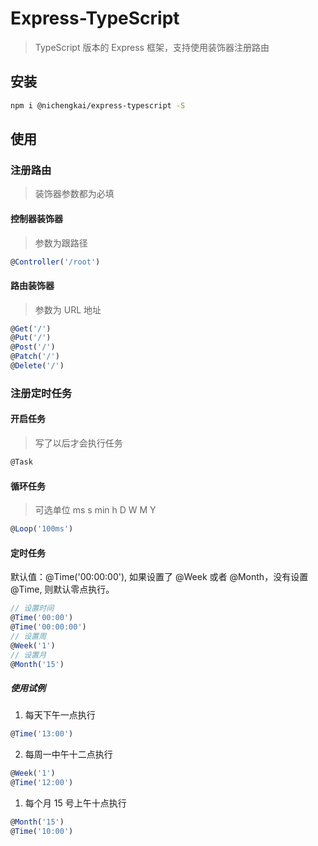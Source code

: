 # Express-TypeScript

> TypeScript 版本的 Express 框架，支持使用装饰器注册路由

## 安装

```bash
npm i @nichengkai/express-typescript -S
```

## 使用

### 注册路由

> 装饰器参数都为必填

#### 控制器装饰器

> 参数为跟路径

```TypeScript
@Controller('/root')
```

#### 路由装饰器

> 参数为 URL 地址

```TypeScript
@Get('/')
@Put('/')
@Post('/')
@Patch('/')
@Delete('/')
```

### 注册定时任务

#### 开启任务

> 写了以后才会执行任务

```TypeScript
@Task
```

#### 循环任务

> 可选单位 ms s min h D W M Y

```TypeScript
@Loop('100ms')
```

#### 定时任务

默认值：@Time('00:00:00'), 如果设置了 @Week 或者 @Month，没有设置 @Time, 则默认零点执行。

```TypeScript
// 设置时间
@Time('00:00')
@Time('00:00:00')
// 设置周
@Week('1')
// 设置月
@Month('15')
```

##### 使用试例

1. 每天下午一点执行

```TypeScript
@Time('13:00')
```

2. 每周一中午十二点执行

```TypeScript
@Week('1')
@Time('12:00')
```

1. 每个月 15 号上午十点执行

```TypeScript
@Month('15')
@Time('10:00')
```

